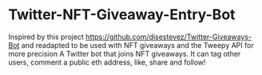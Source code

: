 # Twitter-NFT-Giveaway-Entry-Bot
Inspired by this project https://github.com/disestevez/Twitter-Giveaways-Bot and readapted to be used with NFT giveaways and the Tweepy API for more precision
A Twitter bot that joins NFT giveaways. It can tag other users, comment a public eth address, like, share and follow!
